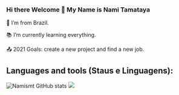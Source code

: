### Hi there Welcome 👋 My Name is Nami Tamataya

:house_with_garden: I’m from Brazil.

:books: I’m currently learning everything.

:outbox_tray: 2021 Goals: create a new project and find a new job.


<h2>Languages and tools (Staus e Linguagens):</h2>

![Namismt GitHub stats](https://github-readme-stats.vercel.app/api?username=Namismt)
<image src="https://github-readme-stats.vercel.app/api/top-langs/?username=Namismt">
